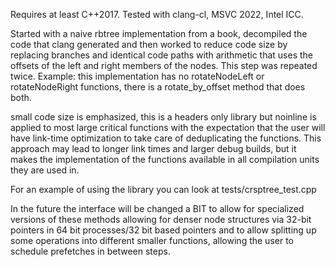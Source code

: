 
Requires at least C++2017. Tested with clang-cl, MSVC 2022, Intel ICC.

Started with a naive rbtree implementation from a book, decompiled the code that clang generated and then worked to reduce code size by replacing branches and identical code paths
with arithmetic that uses the offsets of the left and right members of the nodes. This step was repeated twice. Example: this implementation has no rotateNodeLeft or rotateNodeRight functions,
there is a rotate_by_offset method that does both.


small code size is emphasized, this is a headers only library but noinline is applied to most large critical functions with the expectation that the user
will have link-time optimization to take care of deduplicating the functions. This approach may lead to longer link times and larger debug builds, but it makes the implementation
of the functions available in all compilation units they are used in.

For an example of using the library you can look at tests/crsptree_test.cpp

In the future the interface will be changed a BIT to allow for specialized versions of these methods allowing for denser node structures via 32-bit pointers in 64 bit processes/32 bit based
pointers and to allow splitting up some operations into different smaller functions, allowing the user to schedule prefetches in between steps.